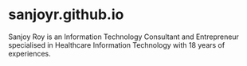 # sanjoyr.github.io
Sanjoy Roy is an Information Technology Consultant and Entrepreneur specialised in Healthcare Information Technology with 18 years of experiences.
